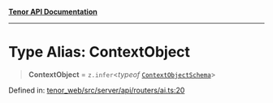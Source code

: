 [**Tenor API Documentation**](../../README.md)

***

# Type Alias: ContextObject

> **ContextObject** = `z.infer`\<*typeof* [`ContextObjectSchema`](../variables/ContextObjectSchema.md)\>

Defined in: [tenor\_web/src/server/api/routers/ai.ts:20](https://github.com/Apantli/Tenor/blob/551fcec623199ab0ac9668d926e7d67c9012d18e/tenor_web/src/server/api/routers/ai.ts#L20)
